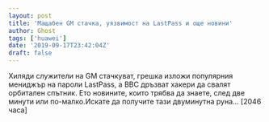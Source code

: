 ```yaml
---
layout: post
title: 'Мащабен GM стачка, уязвимост на LastPass и още новини'
author: Ghost
tags: ['huawei']
date: '2019-09-17T23:42:04Z'
draft: false
---
```


Хиляди служители на GM стачкуват, грешка изложи популярния мениджър на пароли LastPass, а ВВС дръзват хакери да свалят орбитален спътник. Ето новините, които трябва да знаете, след две минути или по-малко.Искате да получите тази двуминутна руна… [2046 часа]
